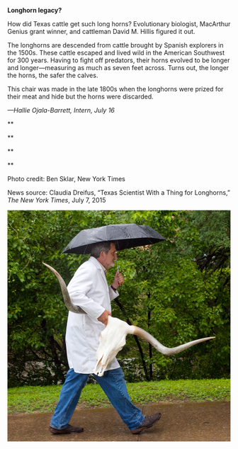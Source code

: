 **Longhorn legacy?**

How did Texas cattle get such long horns? Evolutionary biologist, MacArthur Genius grant winner, and cattleman David M. Hillis figured it out.

The longhorns are descended from cattle brought by Spanish explorers in the 1500s. These cattle escaped and lived wild in the American Southwest for 300 years. Having to fight off predators, their horns evolved to be longer and longer—measuring as much as seven feet across. Turns out, the longer the horns, the safer the calves.

This chair was made in the late 1800s when the longhorns were prized for their meat and hide but the horns were discarded.

*—Hallie Ojala-Barrett, Intern, July 16*

**

**

**

**

Photo credit: Ben Sklar, New York Times

News source: Claudia Dreifus, “Texas Scientist With a Thing for Longhorns,” *The New York Times*, July 7, 2015

![](../images/15-7-16_84.4.1_LonghornEDIT-1.png)
